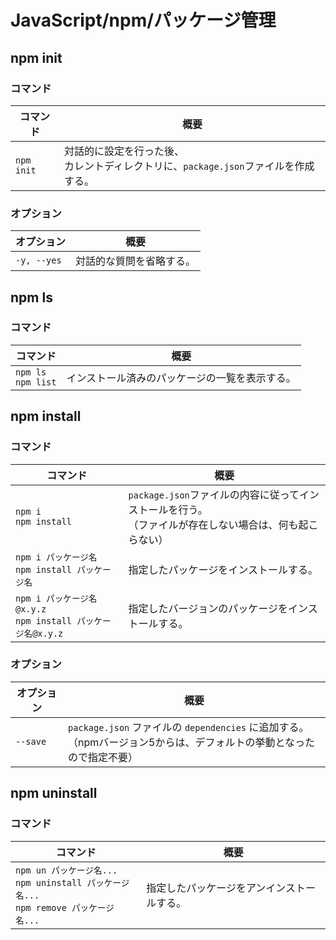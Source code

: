 # JavaScript/npm/パッケージ管理

## npm init

### コマンド

| コマンド   | 概要                                                         |
| ---------- | ------------------------------------------------------------ |
| `npm init` | 対話的に設定を行った後、<br />カレントディレクトリに、`package.json`ファイルを作成する。 |

### オプション

| オプション  | 概要                     |
| ----------- | ------------------------ |
| `-y, --yes` | 対話的な質問を省略する。 |

## npm ls

### コマンド

| コマンド                 | 概要                                           |
| ------------------------ | ---------------------------------------------- |
| `npm ls`<br />`npm list` | インストール済みのパッケージの一覧を表示する。 |

## npm install

### コマンド

| コマンド                                             | 概要                                                         |
| ---------------------------------------------------- | ------------------------------------------------------------ |
| `npm i`<br />`npm install`                           | `package.json`ファイルの内容に従ってインストールを行う。<br />（ファイルが存在しない場合は、何も起こらない） |
| `npm i パッケージ名`<br />`npm install パッケージ名` | 指定したパッケージをインストールする。                       |
| `npm i パッケージ名@x.y.z`<br />`npm install パッケージ名@x.y.z` | 指定したバージョンのパッケージをインストールする。                       |

### オプション

| オプション | 概要                                                         |
| ---------- | ------------------------------------------------------------ |
| `--save`   | `package.json` ファイルの `dependencies` に追加する。<br />（npmバージョン5からは、デフォルトの挙動となったので指定不要） |

## npm uninstall

### コマンド

| コマンド                                                     | 概要                                       |
| ------------------------------------------------------------ | ------------------------------------------ |
| `npm un パッケージ名...`<br />`npm uninstall パッケージ名...`<br />`npm remove パッケージ名...` | 指定したパッケージをアンインストールする。 |
